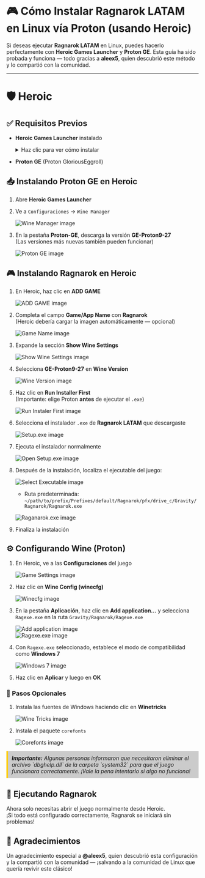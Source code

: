 # 🎮 Cómo Instalar Ragnarok LATAM en Linux vía Proton (usando Heroic)

Si deseas ejecutar **Ragnarok LATAM** en Linux, puedes hacerlo perfectamente con **Heroic Games Launcher** y **Proton GE**. Esta guía ha sido probada y funciona — todo gracias a **aleex5**, quien descubrió este método y lo compartió con la comunidad.

---

# 🛡️ Heroic

## ✅ Requisitos Previos

- **Heroic Games Launcher** instalado  
  <details>
  <summary>Haz clic para ver cómo instalar</summary>

  Si aún no tienes Flatpak instalado:

  ```bash
  sudo apt install flatpak
  ```

  Agrega el repositorio de Flathub:

  ```bash
  flatpak remote-add --if-not-exists flathub https://flathub.org/repo/flathub.flatpakrepo
  ```

  Instala Heroic:

  ```bash
  flatpak install flathub com.heroicgameslauncher.hgl
  ```

  <div style="background-color:rgba(0, 0, 0, 0.2); border-left: 4px solid #ffcc00; padding: 10px; margin-top: 10px; font-style: italic;">
  La versión Flatpak de Heroic Games Launcher es preferible, ya que garantiza actualizaciones rápidas, mayor control de permisos y un rendimiento superior en comparación con APT y Snap, que pueden tener versiones desactualizadas o sobrecarga de rendimiento. Además, al ser la versión "oficial" de la aplicación, es recomendada por los propios desarrolladores.
  </div>
  </details>

- **Proton GE** (Proton GloriousEggroll)

## 📥 Instalando Proton GE en Heroic

1. Abre **Heroic Games Launcher**  
2. Ve a `Configuraciones` → `Wine Manager`

   ![Wine Manager image](assets/images/wine-manager.png)

3. En la pestaña **Proton-GE**, descarga la versión **GE-Proton9-27**  
   (Las versiones más nuevas también pueden funcionar)

   ![Proton GE image](assets/images/proton-ge.png)

## 🎮 Instalando Ragnarok en Heroic

1. En Heroic, haz clic en **ADD GAME**

   ![ADD GAME image](assets/images/add-game.png)

2. Completa el campo **Game/App Name** con **Ragnarok**  
   (Heroic debería cargar la imagen automáticamente — opcional)

   ![Game Name image](assets/images/game-name.png)

3. Expande la sección **Show Wine Settings**

   ![Show Wine Settings image](assets/images/show-wine-settings.png)

4. Selecciona **GE-Proton9-27** en **Wine Version**

   ![Wine Version image](assets/images/wine-version.png)

5. Haz clic en **Run Installer First**  
   (Importante: elige Proton **antes** de ejecutar el `.exe`)

   ![Run Instaler First image](assets/images/run-installer-first.png)

6. Selecciona el instalador `.exe` de **Ragnarok LATAM** que descargaste

   ![Setup.exe image](assets/images/setup-exe.png)

7. Ejecuta el instalador normalmente

   ![Open Setup.exe image](assets/images/open-setup.png)

8. Después de la instalación, localiza el ejecutable del juego:

   ![Select Executable image](assets/images/select-executable.png)

   - Ruta predeterminada:  
     `~/path/to/prefix/Prefixes/default/Ragnarok/pfx/drive_c/Gravity/Ragnarok/Ragnarok.exe`

   ![Raganarok.exe image](assets/images/ragnarok-exe.png)

9. Finaliza la instalación

## ⚙️ Configurando Wine (Proton)

1. En Heroic, ve a las **Configuraciones** del juego

   ![Game Settings image](assets/images/game-settings.png)

2. Haz clic en **Wine Config (winecfg)**

   ![Winecfg image](assets/images/winecfg.png)

3. En la pestaña **Aplicación**, haz clic en **Add application...** y selecciona `Ragexe.exe` en la ruta `Gravity/Ragnarok/Ragexe.exe`

   ![Add application image](assets/images/add-application.png)  
   ![Ragexe.exe image](assets/images/rag-exe.png)

4. Con `Ragexe.exe` seleccionado, establece el modo de compatibilidad como **Windows 7**

   ![Windows 7 image](assets/images/win-7.png)

5. Haz clic en **Aplicar** y luego en **OK**

### 📝 Pasos Opcionales

1. Instala las fuentes de Windows haciendo clic en **Winetricks**

   ![Wine Tricks image](assets/images/wine-tricks.png)

2. Instala el paquete `corefonts`

   ![Corefonts image](assets/images/corefonts.png)

<div style="background-color:rgba(0, 0, 0, 0.2); border-left: 4px solid #ffcc00; padding: 10px; margin-top: 10px; font-style: italic;">
  <b>Importante:</b>  
  Algunas personas informaron que necesitaron eliminar el archivo `dbghelp.dll` de la carpeta `system32` para que el juego funcionara correctamente. ¡Vale la pena intentarlo si algo no funciona!
</div>

## 🚀 Ejecutando Ragnarok

Ahora solo necesitas abrir el juego normalmente desde Heroic.  
¡Si todo está configurado correctamente, Ragnarok se iniciará sin problemas!

## 🙌 Agradecimientos

Un agradecimiento especial a **@aleex5**, quien descubrió esta configuración y la compartió con la comunidad — ¡salvando a la comunidad de Linux que quería revivir este clásico!
